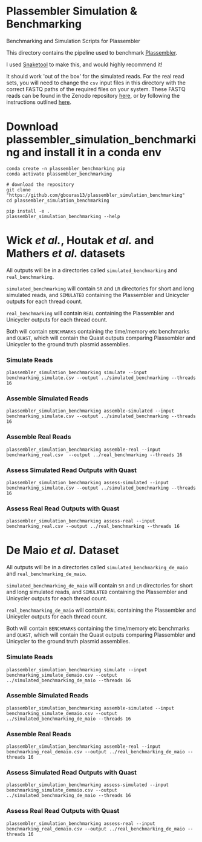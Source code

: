 # Plassembler Simulation & Benchmarking
Benchmarking and Simulation Scripts for Plassembler

This directory contains the pipeline used to benchmark [Plassembler](https://github.com/gbouras13/plassembler).

I used [Snaketool](https://github.com/beardymcjohnface/Snaketool) to make this, and would highly recommend it!

It should work 'out of the box' for the simulated reads. For the real read sets, you will need to change the `csv` input files in this directory with the correct FASTQ paths of the required files on your system. These FASTQ reads can be found in the Zenodo repository [here](sfsdfg), or by following the instructions outlined [here](https://github.com/gbouras13/plassembler/blob/1.0.0/docs/fastqs.md). 


# Download plassembler_simulation_benchmarking and install it in a conda env

```
conda create -n plassembler_benchmarking pip
conda activate plassembler_benchmarking

# download the repository
git clone "https://github.com/gbouras13/plassembler_simulation_benchmarking"
cd plassembler_simulation_benchmarking

pip install -e .
plassembler_simulation_benchmarking --help
```

Wick _et al._, Houtak _et al._ and Mathers _et al._ datasets
======

All outputs will be in a directories called `simulated_benchmarking` and `real_benchmarking`.

`simulated_benchmarking` will contain `SR` and `LR` directories for short and long simulated reads, and `SIMULATED` containing the Plassembler and Unicycler outputs for each thread count.

`real_benchmarking` will contain  `REAL` containing the Plassembler and Unicycler outputs for each thread count.

Both will contain `BENCHMARKS` containing the time/memory etc benchmarks and `QUAST`, which will contain the Quast outputs comparing Plassembler and Unicycler to the ground truth plasmid assemblies.


### Simulate Reads 

```
plassembler_simulation_benchmarking simulate --input benchmarking_simulate.csv --output ../simulated_benchmarking --threads 16
```

### Assemble Simulated Reads

```
plassembler_simulation_benchmarking assemble-simulated --input benchmarking_simulate.csv --output ../simulated_benchmarking --threads 16
```

### Assemble Real Reads

```
plassembler_simulation_benchmarking assemble-real --input benchmarking_real.csv  --output ../real_benchmarking --threads 16
```

### Assess Simulated Read Outputs with Quast

```
plassembler_simulation_benchmarking assess-simulated --input benchmarking_simulate.csv --output ../simulated_benchmarking --threads 16
```

### Assess Real Read Outputs with Quast

```
plassembler_simulation_benchmarking assess-real --input benchmarking_real.csv --output ../real_benchmarking --threads 16
```

De Maio _et al._ Dataset
======

All outputs will be in a directories called `simulated_benchmarking_de_maio` and `real_benchmarking_de_maio`.

`simulated_benchmarking_de_maio` will contain `SR` and `LR` directories for short and long simulated reads, and `SIMULATED` containing the Plassembler and Unicycler outputs for each thread count.

`real_benchmarking_de_maio` will contain  `REAL` containing the Plassembler and Unicycler outputs for each thread count.

Both will contain `BENCHMARKS` containing the time/memory etc benchmarks and `QUAST`, which will contain the Quast outputs comparing Plassembler and Unicycler to the ground truth plasmid assemblies.


### Simulate Reads

```
plassembler_simulation_benchmarking simulate --input benchmarking_simulate_demaio.csv --output ../simulated_benchmarking_de_maio --threads 16
```

### Assemble Simulated Reads

```
plassembler_simulation_benchmarking assemble-simulated --input benchmarking_simulate_demaio.csv --output ../simulated_benchmarking_de_maio --threads 16
```

### Assemble Real Reads

```
plassembler_simulation_benchmarking assemble-real --input benchmarking_real_demaio.csv --output ../real_benchmarking_de_maio --threads 16
```

### Assess Simulated Read Outputs with Quast

```
plassembler_simulation_benchmarking assess-simulated --input benchmarking_simulate_demaio.csv --output ../simulated_benchmarking_de_maio --threads 16
```

### Assess Real Read Outputs with Quast

```
plassembler_simulation_benchmarking assess-real --input benchmarking_real_demaio.csv --output ../real_benchmarking_de_maio --threads 16
```
